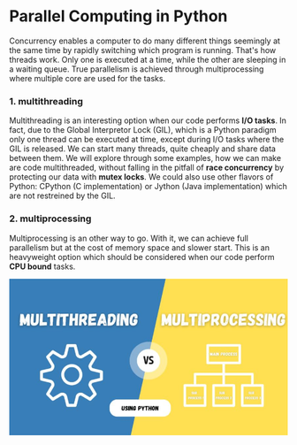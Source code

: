 # Parallel Computing in Python

Concurrency enables a computer to do many different things seemingly at the same time by rapidly switching which program is running. That's how threads work. Only one is executed at a time, while the other are sleeping in a waiting queue. True parallelism is achieved through multiprocessing where multiple core are used for the tasks.

### 1. multithreading
Multithreading is an interesting option when our code performs **I/O tasks**. In fact, due to the Global Interpretor Lock (GIL), which is a 
Python paradigm only one thread can be executed at time, except during I/O tasks where the GIL is released.
We can start many threads, quite cheaply and share data between them. We will explore through some examples, how we can make are code multithreaded, 
without falling in the pitfall of **race concurrency** by protecting our data with **mutex locks**.
We could also use other flavors of Python: CPython (C implementation) or Jython (Java implementation) which are not restreined by the GIL.

### 2. multiprocessing
Multiprocessing is an other way to go. With it, we can achieve full parallelism but at the cost of memory space and slower start.
This is an heavyweight option which should be considered when our code perform **CPU bound** tasks.


<p align="center">
  <img src="images/multithreading_multiprocessing.JPG?raw=true" width="580">
</p>
